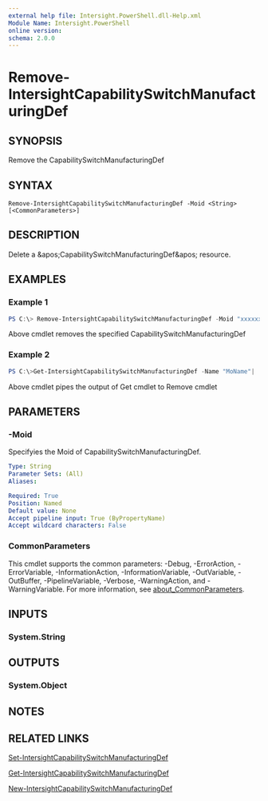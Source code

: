 ```yaml
---
external help file: Intersight.PowerShell.dll-Help.xml
Module Name: Intersight.PowerShell
online version:
schema: 2.0.0
---
```


# Remove-IntersightCapabilitySwitchManufacturingDef

## SYNOPSIS
Remove the CapabilitySwitchManufacturingDef

## SYNTAX

```
Remove-IntersightCapabilitySwitchManufacturingDef -Moid <String> [<CommonParameters>]
```

## DESCRIPTION
Delete a &amp;apos;CapabilitySwitchManufacturingDef&amp;apos; resource.

## EXAMPLES

### Example 1
```powershell
PS C:\> Remove-IntersightCapabilitySwitchManufacturingDef -Moid "xxxxxxxxxxxxxxxxxxxxxxxxxxx"
```
Above cmdlet removes the specified CapabilitySwitchManufacturingDef 

### Example 2
```powershell
PS C:\>Get-IntersightCapabilitySwitchManufacturingDef -Name "MoName"|  Remove-IntersightCapabilitySwitchManufacturingDef
```
Above cmdlet pipes the output of Get cmdlet to Remove cmdlet

## PARAMETERS

### -Moid
Specifyies the Moid of CapabilitySwitchManufacturingDef.

```yaml
Type: String
Parameter Sets: (All)
Aliases:

Required: True
Position: Named
Default value: None
Accept pipeline input: True (ByPropertyName)
Accept wildcard characters: False
```

### CommonParameters
This cmdlet supports the common parameters: -Debug, -ErrorAction, -ErrorVariable, -InformationAction, -InformationVariable, -OutVariable, -OutBuffer, -PipelineVariable, -Verbose, -WarningAction, and -WarningVariable. For more information, see [about_CommonParameters](http://go.microsoft.com/fwlink/?LinkID=113216).

## INPUTS

### System.String

## OUTPUTS

### System.Object
## NOTES

## RELATED LINKS

[Set-IntersightCapabilitySwitchManufacturingDef](./Set-IntersightCapabilitySwitchManufacturingDef.md)

[Get-IntersightCapabilitySwitchManufacturingDef](./Get-IntersightCapabilitySwitchManufacturingDef.md)

[New-IntersightCapabilitySwitchManufacturingDef](./New-IntersightCapabilitySwitchManufacturingDef.md)

